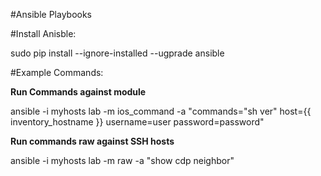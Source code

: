 #Ansible Playbooks


#Install Anisble:

sudo pip install --ignore-installed --ugprade ansible

#Example Commands:


**Run Commands against module**

ansible -i myhosts lab -m ios_command -a "commands="sh ver" host={{ inventory_hostname }} username=user password=password"

**Run commands raw against SSH hosts**

ansible -i myhosts lab -m raw -a "show cdp neighbor"
